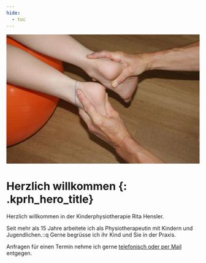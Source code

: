 ```yaml
---
hide:
  - toc
---
```


<img class="kprh_hero kprh_hero_behandlung" src="assets/behandlung.jpg">

# Herzlich willkommen {: .kprh_hero_title}

Herzlich willkommen in der Kinderphysiotherapie Rita Hensler.

Seit mehr als 15 Jahre arbeitete ich als Physiotherapeutin mit Kindern und Jugendlichen.::q Gerne begrüsse ich ihr Kind und Sie in der Praxis.

Anfragen für einen Termin nehme ich gerne [telefonisch oder per Mail](kontakt.md) entgegen.  
